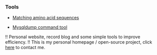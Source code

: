 
### Tools

- [Matching amino acid sequences](https://zbl749.github.io/match.html)

- [Mysqldump command tool](https://zbl749.github.io/mysqldump.html)


!! Personal website, record blog and some simple tools to improve efficiency.
!! This is my personal homepage / open-source project, click <a href="mailto:zbl469@outlook.com">here</a> to contact me.
